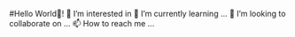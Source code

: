  #Hello World👋! 
 👀 I’m interested in
 🌱 I’m currently learning ...
 💞️ I’m looking to collaborate on ...
 📫 How to reach me ...


